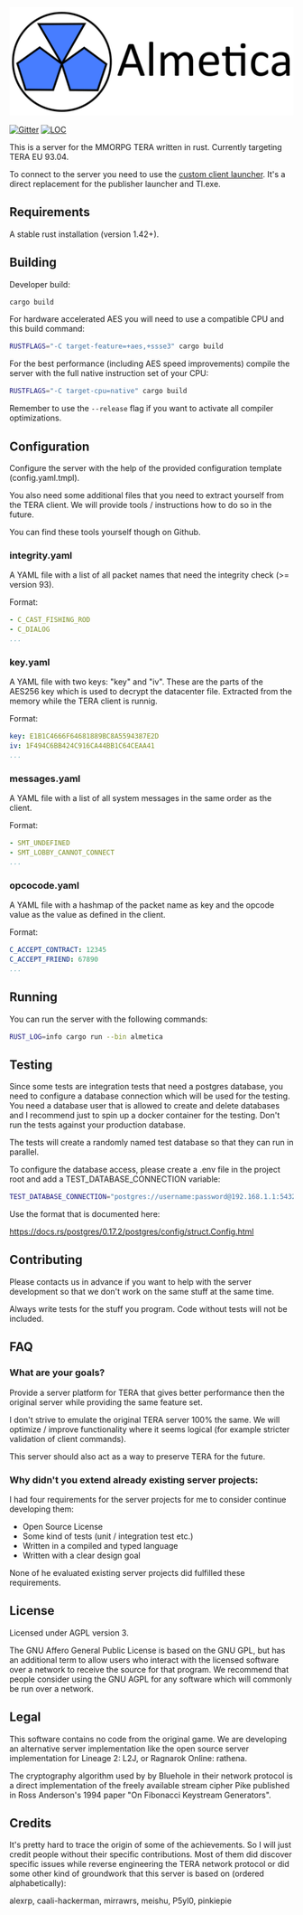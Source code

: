 ![Almetica Logo](assets/logo_wide.svg)

[![Gitter](https://badges.gitter.im/almetica-server/community.svg)](https://gitter.im/almetica-server/community?utm_source=badge&utm_medium=badge&utm_campaign=pr-badge)
[![LOC](https://tokei.rs/b1/github/almetica/almetica?category=lines)](https://github.com/almetica/almetica)

This is a server for the MMORPG TERA written in rust. Currently targeting TERA EU 93.04.

To connect to the server you need to use the [custom client launcher](https://github.com/almetica/almetica-launcher). It's a direct replacement for the publisher launcher and Tl.exe.

## Requirements

A stable rust installation (version 1.42+).

## Building

Developer build:

```bash
cargo build
```

For hardware accelerated AES you will need to use a compatible CPU and this build command:

```bash
RUSTFLAGS="-C target-feature=+aes,+ssse3" cargo build
```

For the best performance (including AES speed improvements) compile the server with the full
native instruction set of your CPU:

```bash
RUSTFLAGS="-C target-cpu=native" cargo build
```

Remember to use the ```--release``` flag if you want to activate all compiler optimizations.

## Configuration

Configure the server with the help of the provided configuration template
(config.yaml.tmpl). 

You also need some additional files that you need to extract yourself from the
TERA client. We will provide tools / instructions how to do so in the future.

You can find these tools yourself though on Github.

### integrity.yaml

A YAML file with a list of all packet names that need the integrity check (>= version 93).

Format:
```yaml
- C_CAST_FISHING_ROD
- C_DIALOG
...
```

### key.yaml
A YAML file with two keys: "key" and "iv". These are the parts of the AES256 key
which is used to decrypt the datacenter file. Extracted from the memory while
the TERA client is runnig.

Format:
```yaml
key: E1B1C4666F64681889BC8A5594387E2D
iv: 1F494C6BB424C916CA44BB1C64CEAA41
...
```

### messages.yaml 
A YAML file with a list of all system messages in the same order as the client.

Format:
```yaml
- SMT_UNDEFINED
- SMT_LOBBY_CANNOT_CONNECT
...
```

### opcocode.yaml
A YAML file with a hashmap of the packet name as key and the opcode value as the
value as defined in the client.

Format:
```yaml
C_ACCEPT_CONTRACT: 12345
C_ACCEPT_FRIEND: 67890
...
```

## Running

You can run the server with the following commands:

```bash
RUST_LOG=info cargo run --bin almetica
```

## Testing

Since some tests are integration tests that need a postgres database, you need to
configure a database connection which will be used for the testing. You need a 
database user that is allowed to create and delete databases and I recommend just
to spin up a docker container for the testing. Don't run the tests against your
production database.

The tests will create a randomly named test database so that they can run in 
parallel.

To configure the database access, please create a .env file in the project root
and add a TEST_DATABASE_CONNECTION variable:

```bash
TEST_DATABASE_CONNECTION="postgres://username:password@192.168.1.1:5432"
```

Use the format that is documented here:

https://docs.rs/postgres/0.17.2/postgres/config/struct.Config.html
 
## Contributing

Please contacts us in advance if you want to help with the server development so
that we don't work on the same stuff at the same time.

Always write tests for the stuff you program. Code without tests will not be
included.

## FAQ

### What are your goals?

Provide a server platform for TERA that gives better performance then the original
server while providing the same feature set.

I don't strive to emulate the original TERA server 100% the same. We will
optimize / improve functionality where it seems logical (for example stricter
validation of client commands).

This server should also act as a way to preserve TERA for the future.

### Why didn't you extend already existing server projects:

I had four requirements for the server projects for me to consider continue
developing them:

 * Open Source License
 * Some kind of tests (unit / integration test etc.)
 * Written in a compiled and typed language
 * Written with a clear design goal

None of he evaluated existing server projects did fulfilled these requirements.

## License

Licensed under AGPL version 3.

The GNU Affero General Public License is based on the GNU GPL, but has an
additional term to allow users who interact with the licensed software over a
network to receive the source for that program. We recommend that people
consider using the GNU AGPL for any software which will commonly be run over a
network.

## Legal

This software contains no code from the original game. We are developing an
alternative server implementation like the open source server implementation
for Lineage 2: L2J, or Ragnarok Online: rathena.

The cryptography algorithm used by by Bluehole in their network protocol is a
direct implementation of the freely available stream cipher Pike published 
in Ross Anderson's 1994 paper "On Fibonacci Keystream Generators".

## Credits

It's pretty hard to trace the origin of some of the achievements. So I will just
credit people without their specific contributions. Most of them did discover
specific issues while reverse engineering the TERA network protocol or did some
other kind of groundwork that this server is based on (ordered alphabetically):

alexrp, caali-hackerman, mirrawrs, meishu, P5yl0, pinkiepie
